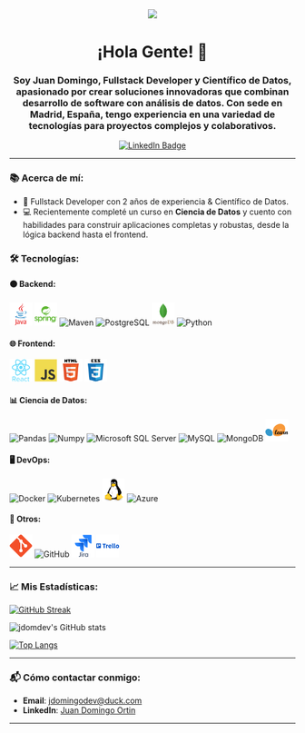 <div id="header" align="center">
  <img src="https://media.giphy.com/media/BACNp4PYgXACSPujxi/giphy.gif" width=250>
  <h1 align="center">¡Hola Gente! 👋</h1>
  <h3 align="center">Soy Juan Domingo, Fullstack Developer y Científico de Datos, apasionado por crear soluciones innovadoras que combinan desarrollo de software con análisis de datos. Con sede en Madrid, España, tengo experiencia en una variedad de tecnologías para proyectos complejos y colaborativos.</h3>
</div>

<div id="badges" align="center">
  <a href="https://www.linkedin.com/in/juandomingoortin">
    <img src="https://findicons.com/files/icons/1982/social_me/60/linkedin.png" alt="LinkedIn Badge"/>
  </a>
</div>

---

### 📚 Acerca de mí:
  - 💼 Fullstack Developer con 2 años de experiencia & Científico de Datos.
  - 💻 Recientemente completé un curso en **Ciencia de Datos** y cuento con habilidades para construir aplicaciones completas y robustas, desde la lógica backend hasta el frontend.

### 🛠️ Tecnologías:

#### 🟠 Backend:
<div align="left">
  <img src="https://github.com/devicons/devicon/blob/master/icons/java/java-original-wordmark.svg" title="Java" alt="Java" width="40" height="40"/>
  <img src="https://github.com/devicons/devicon/blob/master/icons/spring/spring-original-wordmark.svg" title="Spring Boot" alt="Spring Boot" width="40" height="40"/>
  <img src="https://cdn.jsdelivr.net/gh/devicons/devicon/icons/maven/maven-original.svg" title="Maven" alt="Maven" width="40" height="40"/>
  <img src="https://cdn.jsdelivr.net/gh/devicons/devicon/icons/postgresql/postgresql-original-wordmark.svg" title="PostgreSQL" alt="PostgreSQL" width="40" height="40"/>
  <img src="https://github.com/devicons/devicon/blob/master/icons/mongodb/mongodb-original-wordmark.svg" title="MongoDB" alt="MongoDB" width="40" height="40"/>
  <img src="https://cdn.jsdelivr.net/gh/devicons/devicon/icons/python/python-original-wordmark.svg" title="Python" alt="Python" width="40" height="40"/>
</div>

#### 🌐 Frontend:
<div align="left">
  <img src="https://github.com/devicons/devicon/blob/master/icons/react/react-original-wordmark.svg" title="React" alt="React" width="40" height="40"/>
  <img src="https://github.com/devicons/devicon/blob/master/icons/javascript/javascript-original.svg" title="JavaScript" alt="JavaScript" width="40" height="40"/>
  <img src="https://github.com/devicons/devicon/blob/master/icons/html5/html5-original-wordmark.svg" title="HTML5" alt="HTML5" width="40" height="40"/>
  <img src="https://github.com/devicons/devicon/blob/master/icons/css3/css3-original-wordmark.svg" title="CSS3" alt="CSS3" width="40" height="40"/>
</div>

#### 📊 Ciencia de Datos:
<div align="left">
  <img src="https://cdn.jsdelivr.net/gh/devicons/devicon/icons/pandas/pandas-original-wordmark.svg" title="Pandas" alt="Pandas" width="40" height="40"/>
  <img src="https://cdn.jsdelivr.net/gh/devicons/devicon/icons/numpy/numpy-original-wordmark.svg" title="Numpy" alt="Numpy" width="40" height="40"/>
  <img src="https://cdn.jsdelivr.net/gh/devicons/devicon/icons/microsoftsqlserver/microsoftsqlserver-original.svg" title="Microsoft SQL Server" alt="Microsoft SQL Server" width="40" height="40"/>
  <img src="https://cdn.jsdelivr.net/gh/devicons/devicon/icons/mysql/mysql-original-wordmark.svg" title="MySQL" alt="MySQL" width="40" height="40"/>
  <img src="https://cdn.jsdelivr.net/gh/devicons/devicon/icons/mongodb/mongodb-original-wordmark.svg" title="MongoDB" alt="MongoDB" width="40" height="40"/>
  <img src="https://github.com/devicons/devicon/blob/master/icons/scikitlearn/scikitlearn-original.svg" title="Scikit-Learn" alt="Scikit-Learn" width="40" height="40"/>
</div>

#### 🖥️ DevOps:
<div align="left">
  <img src="https://cdn.jsdelivr.net/gh/devicons/devicon/icons/docker/docker-original-wordmark.svg" title="Docker" alt="Docker" width="40" height="40"/>
  <img src="https://cdn.jsdelivr.net/gh/devicons/devicon/icons/kubernetes/kubernetes-plain-wordmark.svg" title="Kubernetes" alt="Kubernetes" width="40" height="40"/>
  <img src="https://github.com/devicons/devicon/blob/master/icons/linux/linux-original.svg" title="Linux" alt="Linux" width="40" height="40"/>
  <img src="https://cdn.jsdelivr.net/gh/devicons/devicon/icons/azure/azure-original-wordmark.svg" title="Azure" alt="Azure" width="40" height="40"/>
</div>

#### 🧩 Otros:
<div align="left">
  <img src="https://github.com/devicons/devicon/blob/master/icons/git/git-original.svg" title="Git" alt="Git" width="40" height="40"/>
  <img src="https://findicons.com/files/icons/2796/metro_uinvert_dock/128/github.png" title="GitHub" alt="GitHub" width="40" height="40"/>
  <img src="https://github.com/devicons/devicon/blob/master/icons/jira/jira-original-wordmark.svg" title="Jira" alt="Jira" width="40" height="40"/>
  <img src="https://github.com/devicons/devicon/blob/master/icons/trello/trello-plain-wordmark.svg" title="Trello" alt="Trello" width="40" height="40"/>
</div>

---

### :chart_with_upwards_trend: Mis Estadísticas:

[![GitHub Streak](https://streak-stats.demolab.com?user=jdomdev&theme=dark&hide_border=true)](https://git.io/streak-stats)

![jdomdev's GitHub stats](https://github-readme-stats.vercel.app/api?username=jdomdev&show_icons=true&theme=dark)

[![Top Langs](https://github-readme-stats.vercel.app/api/top-langs/?username=jdomdev&layout=compact)](https://github.com/anuraghazra/github-readme-stats)

---

### 📬 Cómo contactar conmigo:
- **Email**: [jdomingodev@duck.com](mailto:jdomingodev@duck.com)
- **LinkedIn**: [Juan Domingo Ortin](https://www.linkedin.com/in/juandomingoortin)

---
